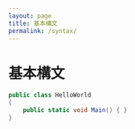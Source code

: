 ```yaml
---
layout: page
title: 基本構文
permalink: /syntax/
---
```


# 基本構文

```csharp
public class HelloWorld
{
    public static void Main() { }
}
